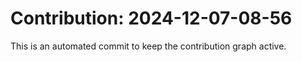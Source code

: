 # Contribution: 2024-12-07-08-56
This is an automated commit to keep the contribution graph active.
